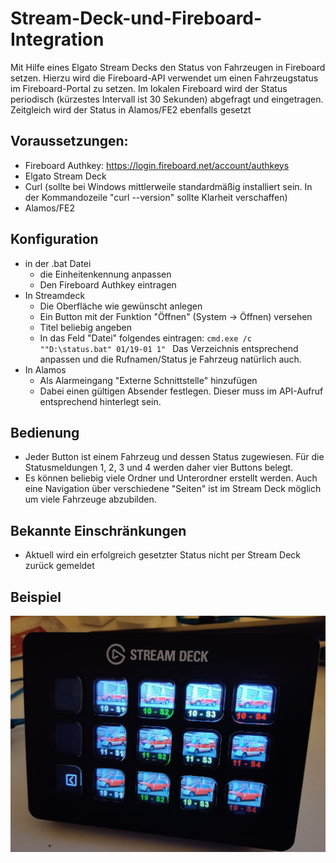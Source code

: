# Stream-Deck-und-Fireboard-Integration
Mit Hilfe eines Elgato Stream Decks den Status von Fahrzeugen in Fireboard setzen. Hierzu wird die Fireboard-API verwendet um einen Fahrzeugstatus im Fireboard-Portal zu setzen. Im lokalen Fireboard wird der Status periodisch (kürzestes Intervall ist 30 Sekunden) abgefragt und eingetragen. Zeitgleich wird der Status in Alamos/FE2 ebenfalls gesetzt

## Voraussetzungen:
- Fireboard Authkey: https://login.fireboard.net/account/authkeys
- Elgato Stream Deck
- Curl (sollte bei Windows mittlerweile standardmäßig installiert sein. In der Kommandozeile "curl --version" sollte Klarheit verschaffen)
- Alamos/FE2

## Konfiguration
- in der .bat Datei
  - die Einheitenkennung anpassen
  - Den Fireboard Authkey eintragen
- In Streamdeck
  - Die Oberfläche wie gewünscht anlegen
  - Ein Button mit der Funktion "Öffnen" (System -> Öffnen) versehen
  - Titel beliebig angeben
  - In das Feld "Datei" folgendes eintragen: ```cmd.exe /c ""D:\status.bat" 01/19-01 1" ``` Das Verzeichnis entsprechend anpassen und die Rufnamen/Status je Fahrzeug natürlich auch.
- In Alamos
  - Als Alarmeingang "Externe Schnittstelle" hinzufügen
  - Dabei einen gültigen Absender festlegen. Dieser muss im API-Aufruf entsprechend hinterlegt sein.

## Bedienung
- Jeder Button ist einem Fahrzeug und dessen Status zugewiesen. Für die Statusmeldungen 1, 2, 3 und 4 werden daher vier Buttons belegt.
- Es können beliebig viele Ordner und Unterordner erstellt werden. Auch eine Navigation über verschiedene "Seiten" ist im Stream Deck möglich um viele Fahrzeuge abzubilden.

## Bekannte Einschränkungen
- Aktuell wird ein erfolgreich gesetzter Status nicht per Stream Deck zurück gemeldet

## Beispiel
![Stream Deck Beispiel](https://github.com/DerRheingold/Stream-Deck-und-Fireboard-Integration/blob/main/Streak%20Deck.jpg)
